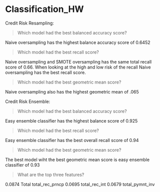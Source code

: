 # Classification_HW

Credit Risk Resampling:

> Which model had the best balanced accuracy score?

Naive oversampling has the highest balance accuracy score of 0.6452

> Which model had the best recall score?

Naive oversampling and SMOTE oversampling has the same total recall score of 0.66.  When looking at the high and low risk of the recall Naive oversampling has the best recall score.  

> Which model had the best geometric mean score?

Naive oversampling also has the highest geometric mean of .065




Credit Risk Ensemble:

> Which model had the best balanced accuracy score?

Easy ensemble classifier has the highest balance score of 0.925

> Which model had the best recall score?

Easy ensemble classifier has the best overall recall score of 0.94

> Which model had the best geometric mean score?

The best model wiht the best geometric mean score is easy ensemble classifier of 0.93

> What are the top three features?

0.0874 Total total_rec_prncp
0.0695 total_rec_int
0.0679 total_pymnt_inv
